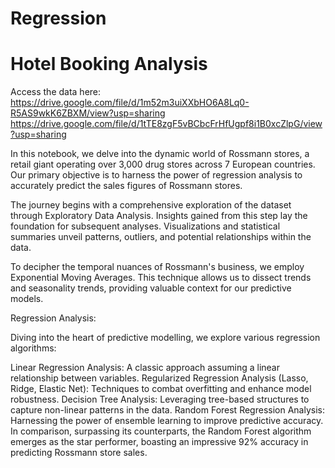# Regression
# Hotel Booking Analysis
Access the data here:
https://drive.google.com/file/d/1m52m3uiXXbHO6A8Lq0-R5AS9wkK6ZBXM/view?usp=sharing
https://drive.google.com/file/d/1tTE8zgF5vBCbcFrHfUgpf8i1B0xcZlpG/view?usp=sharing

In this notebook, we delve into the dynamic world of Rossmann stores, a retail giant operating over 3,000 drug stores across 7 European countries. Our primary objective is to harness the power of regression analysis to accurately predict the sales figures of Rossmann stores.

The journey begins with a comprehensive exploration of the dataset through Exploratory Data Analysis. Insights gained from this step lay the foundation for subsequent analyses. Visualizations and statistical summaries unveil patterns, outliers, and potential relationships within the data.

To decipher the temporal nuances of Rossmann's business, we employ Exponential Moving Averages. This technique allows us to dissect trends and seasonality trends, providing valuable context for our predictive models.

Regression Analysis:

Diving into the heart of predictive modelling, we explore various regression algorithms:

Linear Regression Analysis: A classic approach assuming a linear relationship between variables.
Regularized Regression Analysis (Lasso, Ridge, Elastic Net): Techniques to combat overfitting and enhance model robustness.
Decision Tree Analysis: Leveraging tree-based structures to capture non-linear patterns in the data.
Random Forest Regression Analysis: Harnessing the power of ensemble learning to improve predictive accuracy.
In comparison, surpassing its counterparts, the Random Forest algorithm emerges as the star performer, boasting an impressive 92% accuracy in predicting Rossmann store sales.
